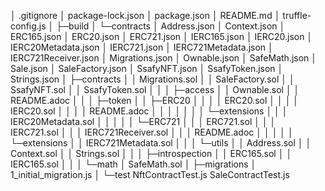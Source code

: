 │  .gitignore
│  package-lock.json
│  package.json
│  README.md
│  truffle-config.js
│
├─build
│  └─contracts
│          Address.json
│          Context.json
│          ERC165.json
│          ERC20.json
│          ERC721.json
│          IERC165.json
│          IERC20.json
│          IERC20Metadata.json
│          IERC721.json
│          IERC721Metadata.json
│          IERC721Receiver.json
│          Migrations.json
│          Ownable.json
│          SafeMath.json
│          Sale.json
│          SaleFactory.json
│          SsafyNFT.json
│          SsafyToken.json
│          Strings.json
│
├─contracts
│  │  Migrations.sol
│  │  SaleFactory.sol
│  │  SsafyNFT.sol
│  │  SsafyToken.sol
│  │
│  ├─access
│  │      Ownable.sol
│  │      README.adoc
│  │
│  ├─token
│  │  ├─ERC20
│  │  │  │  ERC20.sol
│  │  │  │  IERC20.sol
│  │  │  │  README.adoc
│  │  │  │
│  │  │  └─extensions
│  │  │          IERC20Metadata.sol
│  │  │
│  │  └─ERC721
│  │      │  ERC721.sol
│  │      │  IERC721.sol
│  │      │  IERC721Receiver.sol
│  │      │  README.adoc
│  │      │
│  │      └─extensions
│  │              IERC721Metadata.sol
│  │
│  └─utils
│      │  Address.sol
│      │  Context.sol
│      │  Strings.sol
│      │
│      ├─introspection
│      │      ERC165.sol
│      │      IERC165.sol
│      │
│      └─math
│              SafeMath.sol
│
├─migrations
│      1_initial_migration.js
│
└─test
        NftContractTest.js
        SaleContractTest.js